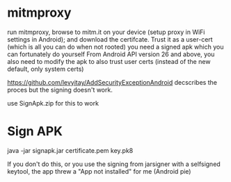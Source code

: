 # mitmproxy

run mitmproxy, browse to mitm.it on your device (setup proxy in WiFi settings in Android); and download the certifcate.
Trust it as a user-cert (which is all you can do when not rooted)
you need a signed apk which you can fortunately do yourself
From Android API version 26 and above, you also need to modify the apk to also trust user certs (instead of the new default, only system certs) 

https://github.com/levyitay/AddSecurityExceptionAndroid decscribes the proces but the signing doesn't work.

use SignApk.zip for this to work

# Sign APK 
java -jar signapk.jar certificate.pem key.pk8 <APK> <SIGNED APK>

If you don't do this, or you use the signing from jarsigner with a selfsigned keytool, the app threw a "App not installed" for me (Android pie)
